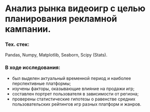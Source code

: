 # Анализ рынка видеоигр с целью планирования рекламной кампании. 

### Тех. стек: 
Pandas, Numpy, Matplotlib, Seaborn, Scipy (Stats). 

### В ходе исследования:

- был выделен актуальный временной период и наиболее перспективные платформы; 
- изучены факторы, оказывающие влияние на продажи игр; 
- составлен портрет пользователя в зависимости от региона;
- проверены статистические гипотезы о равенстве средних пользовательских рейтингов игр разных платформ и жанров.
